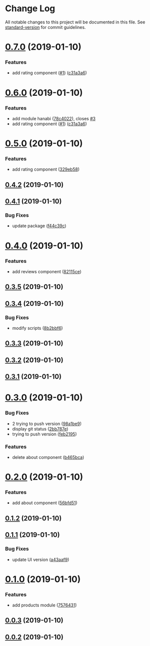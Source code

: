 # Change Log

All notable changes to this project will be documented in this file. See [standard-version](https://github.com/conventional-changelog/standard-version) for commit guidelines.

<a name="0.7.0"></a>
# [0.7.0](https://github.com/iurisdev6/angular-sandbox/compare/v0.4.2...v0.7.0) (2019-01-10)


### Features

* add rating component ([#1](https://github.com/iurisdev6/angular-sandbox/issues/1)) ([c31a3a6](https://github.com/iurisdev6/angular-sandbox/commit/c31a3a6))



<a name="0.6.0"></a>
# [0.6.0](https://github.com/iurisdev6/angular-sandbox/compare/v0.4.2...v0.6.0) (2019-01-10)


### Features

* add module hanabi ([78c4022](https://github.com/iurisdev6/angular-sandbox/commit/78c4022)), closes [#3](https://github.com/iurisdev6/angular-sandbox/issues/3)
* add rating component ([#1](https://github.com/iurisdev6/angular-sandbox/issues/1)) ([c31a3a6](https://github.com/iurisdev6/angular-sandbox/commit/c31a3a6))



<a name="0.5.0"></a>
# [0.5.0](https://github.com/iurisdev6/angular-sandbox/compare/v0.4.2...v0.5.0) (2019-01-10)


### Features

* add rating component ([329eb58](https://github.com/iurisdev6/angular-sandbox/commit/329eb58))



<a name="0.4.2"></a>
## [0.4.2](https://github.com/iurisdev6/angular-sandbox/compare/v0.4.1...v0.4.2) (2019-01-10)



<a name="0.4.1"></a>
## [0.4.1](https://github.com/iurisdev6/angular-sandbox/compare/v0.4.0...v0.4.1) (2019-01-10)


### Bug Fixes

* update package ([f44c39c](https://github.com/iurisdev6/angular-sandbox/commit/f44c39c))



<a name="0.4.0"></a>
# [0.4.0](https://github.com/iurisdev6/angular-sandbox/compare/v0.3.5...v0.4.0) (2019-01-10)


### Features

* add reviews component ([82115ce](https://github.com/iurisdev6/angular-sandbox/commit/82115ce))



<a name="0.3.5"></a>
## [0.3.5](https://github.com/iurisdev6/angular-sandbox/compare/v0.3.4...v0.3.5) (2019-01-10)



<a name="0.3.4"></a>
## [0.3.4](https://github.com/iurisdev6/angular-sandbox/compare/v0.3.3...v0.3.4) (2019-01-10)


### Bug Fixes

* modify scripts ([8b2bbf6](https://github.com/iurisdev6/angular-sandbox/commit/8b2bbf6))



<a name="0.3.3"></a>
## [0.3.3](https://github.com/iurisdev6/angular-sandbox/compare/v0.3.2...v0.3.3) (2019-01-10)



<a name="0.3.2"></a>
## [0.3.2](https://github.com/iurisdev6/angular-sandbox/compare/v0.3.1...v0.3.2) (2019-01-10)



<a name="0.3.1"></a>
## [0.3.1](https://github.com/iurisdev6/angular-sandbox/compare/v0.3.0...v0.3.1) (2019-01-10)



<a name="0.3.0"></a>
# [0.3.0](https://github.com/iurisdev6/angular-sandbox/compare/v0.2.0...v0.3.0) (2019-01-10)


### Bug Fixes

* 2 trying to push version ([98a1be9](https://github.com/iurisdev6/angular-sandbox/commit/98a1be9))
* display git status ([2bb787e](https://github.com/iurisdev6/angular-sandbox/commit/2bb787e))
* trying to push version ([feb2195](https://github.com/iurisdev6/angular-sandbox/commit/feb2195))


### Features

* delete about component ([b465bca](https://github.com/iurisdev6/angular-sandbox/commit/b465bca))



<a name="0.2.0"></a>
# [0.2.0](https://github.com/iurisdev6/angular-sandbox/compare/v0.1.2...v0.2.0) (2019-01-10)


### Features

* add about component ([56bfd51](https://github.com/iurisdev6/angular-sandbox/commit/56bfd51))



<a name="0.1.2"></a>
## [0.1.2](https://github.com/iurisdev6/angular-sandbox/compare/v0.1.1...v0.1.2) (2019-01-10)



<a name="0.1.1"></a>
## [0.1.1](https://github.com/iurisdev6/angular-sandbox/compare/v0.1.0...v0.1.1) (2019-01-10)


### Bug Fixes

* update UI version ([a43aaf9](https://github.com/iurisdev6/angular-sandbox/commit/a43aaf9))



<a name="0.1.0"></a>
# [0.1.0](https://github.com/iurisdev6/angular-sandbox/compare/v0.0.3...v0.1.0) (2019-01-10)


### Features

* add products module ([7576431](https://github.com/iurisdev6/angular-sandbox/commit/7576431))



<a name="0.0.3"></a>
## [0.0.3](https://github.com/iurisdev6/angular-sandbox/compare/v0.0.2...v0.0.3) (2019-01-10)



<a name="0.0.2"></a>
## [0.0.2](https://github.com/iurisdev6/angular-sandbox/compare/v0.0.1...v0.0.2) (2019-01-10)
